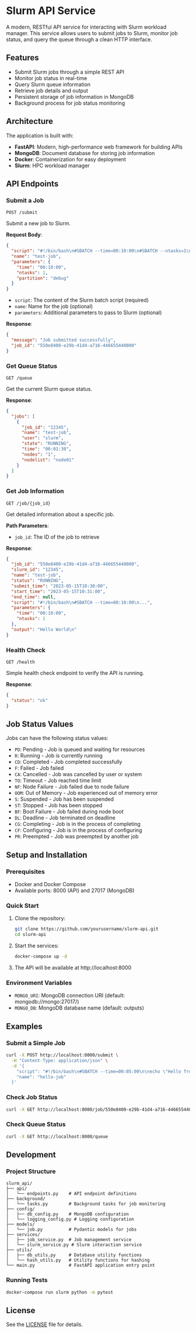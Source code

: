 # Slurm API Service

A modern, RESTful API service for interacting with Slurm workload manager. This service allows users to submit jobs to Slurm, monitor job status, and query the queue through a clean HTTP interface.

## Features

- Submit Slurm jobs through a simple REST API
- Monitor job status in real-time
- Query Slurm queue information
- Retrieve job details and output
- Persistent storage of job information in MongoDB
- Background process for job status monitoring

## Architecture

The application is built with:
- **FastAPI**: Modern, high-performance web framework for building APIs
- **MongoDB**: Document database for storing job information
- **Docker**: Containerization for easy deployment
- **Slurm**: HPC workload manager

## API Endpoints

### Submit a Job

```
POST /submit
```

Submit a new job to Slurm.

**Request Body**:
```json
{
  "script": "#!/bin/bash\n#SBATCH --time=00:10:00\n#SBATCH --ntasks=1\n\necho 'Hello World'\nsleep 10",
  "name": "test-job",
  "parameters": {
    "time": "00:10:00",
    "ntasks": 1,
    "partition": "debug"
  }
}
```

- `script`: The content of the Slurm batch script (required)
- `name`: Name for the job (optional)
- `parameters`: Additional parameters to pass to Slurm (optional)

**Response**:
```json
{
  "message": "Job submitted successfully",
  "job_id": "550e8400-e29b-41d4-a716-446655440000"
}
```

### Get Queue Status

```
GET /queue
```

Get the current Slurm queue status.

**Response**:
```json
{
  "jobs": [
    {
      "job_id": "12345",
      "name": "test-job",
      "user": "slurm",
      "state": "RUNNING",
      "time": "00:01:30",
      "nodes": "1",
      "nodelist": "node01"
    }
  ]
}
```

### Get Job Information

```
GET /job/{job_id}
```

Get detailed information about a specific job.

**Path Parameters**:
- `job_id`: The ID of the job to retrieve

**Response**:
```json
{
  "job_id": "550e8400-e29b-41d4-a716-446655440000",
  "slurm_id": "12345",
  "name": "test-job",
  "status": "RUNNING",
  "submit_time": "2023-05-15T10:30:00",
  "start_time": "2023-05-15T10:31:00",
  "end_time": null,
  "script": "#!/bin/bash\n#SBATCH --time=00:10:00\n...",
  "parameters": {
    "time": "00:10:00",
    "ntasks": 1
  },
  "output": "Hello World\n"
}
```

### Health Check

```
GET /health
```

Simple health check endpoint to verify the API is running.

**Response**:
```json
{
  "status": "ok"
}
```

## Job Status Values

Jobs can have the following status values:

- `PD`: Pending - Job is queued and waiting for resources
- `R`: Running - Job is currently running
- `CD`: Completed - Job completed successfully
- `F`: Failed - Job failed
- `CA`: Cancelled - Job was cancelled by user or system
- `TO`: Timeout - Job reached time limit
- `NF`: Node Failure - Job failed due to node failure
- `OOM`: Out of Memory - Job experienced out of memory error
- `S`: Suspended - Job has been suspended
- `ST`: Stopped - Job has been stopped
- `BF`: Boot Failure - Job failed during node boot
- `DL`: Deadline - Job terminated on deadline
- `CG`: Completing - Job is in the process of completing
- `CF`: Configuring - Job is in the process of configuring
- `PR`: Preempted - Job was preempted by another job

## Setup and Installation

### Prerequisites

- Docker and Docker Compose
- Available ports: 8000 (API) and 27017 (MongoDB)

### Quick Start

1. Clone the repository:
   ```bash
   git clone https://github.com/yourusername/slurm-api.git
   cd slurm-api
   ```

2. Start the services:
   ```bash
   docker-compose up -d
   ```

3. The API will be available at http://localhost:8000

### Environment Variables

- `MONGO_URI`: MongoDB connection URI (default: mongodb://mongo:27017/)
- `MONGO_DB`: MongoDB database name (default: outputs)

## Examples

### Submit a Simple Job

```bash
curl -X POST http://localhost:8000/submit \
  -H "Content-Type: application/json" \
  -d '{
    "script": "#!/bin/bash\n#SBATCH --time=00:05:00\n\necho \"Hello from Slurm\"\nsleep 30",
    "name": "hello-job"
  }'
```

### Check Job Status

```bash
curl -X GET http://localhost:8000/job/550e8400-e29b-41d4-a716-446655440000
```

### Check Queue Status

```bash
curl -X GET http://localhost:8000/queue
```

## Development

### Project Structure

```
slurm_api/
├── api/
│   └── endpoints.py    # API endpoint definitions
├── background/
│   └── tasks.py        # Background tasks for job monitoring
├── config/
│   ├── db_config.py    # MongoDB configuration
│   └── logging_config.py # Logging configuration
├── models/
│   └── job.py          # Pydantic models for jobs
├── services/
│   ├── job_service.py  # Job management service
│   └── slurm_service.py # Slurm interaction service
├── utils/
│   ├── db_utils.py     # Database utility functions
│   └── hash_utils.py   # Utility functions for hashing
└── main.py             # FastAPI application entry point
```

### Running Tests

```bash
docker-compose run slurm python -m pytest
```

## License

See the [LICENSE](LICENSE) file for details. 